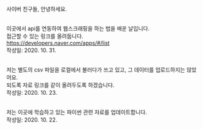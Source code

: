 사이버 친구들, 안녕하세요.

<br> 이곳에서 api를 연동하여 웹스크래핑을 하는 법을 배운 날입니다.
<br> 접근할 수 있는 링크를 올려둡니다.
<br> https://developers.naver.com/apps/#/list
<br> 작성일: 2020. 10. 31.

<br> 저는 별도의 csv 파일을 로컬에서 불러다가 쓰고 있고, 그 데이터를 업로드하지는 않았어요.
<br> 되도록 자료 링크를 같이 올려두도록 하겠습니다.
<br> 작성일: 2020. 10. 23.

<br> 저는 이곳에 학습하고 있는 파이썬 관련 자료를 업데이트합니다.
<br> 작성일: 2020. 10. 22.
